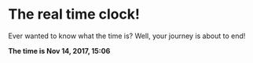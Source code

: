 # The real time clock!

Ever wanted to know what the time is? Well, your journey is about to end!

**The time is Nov 14, 2017, 15:06**